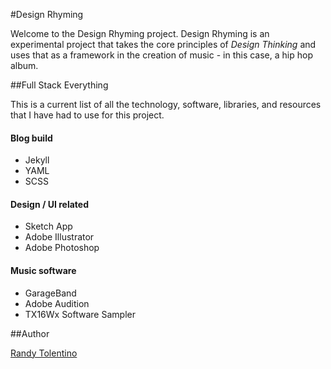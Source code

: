 #Design Rhyming

Welcome to the Design Rhyming project. Design Rhyming is an experimental project that takes the core principles of *Design Thinking* and uses that as a framework in the creation of music - in this case, a hip hop album.

##Full Stack Everything

This is a current list of all the technology, software, libraries, and resources that I have had to use for this project.

#### Blog build
- Jekyll
- YAML
- SCSS

#### Design / UI related
- Sketch App
- Adobe Illustrator
- Adobe Photoshop

#### Music software
- GarageBand
- Adobe Audition
- TX16Wx Software Sampler


##Author

[Randy Tolentino](https://randytolentino.com)
